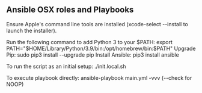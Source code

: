 ## Ansible OSX roles and Playbooks

Ensure Apple's command line tools are installed (xcode-select --install to launch the installer).


Run the following command to add Python 3 to your $PATH: export PATH="$HOME/Library/Python/3.9/bin:/opt/homebrew/bin:$PATH"
Upgrade Pip: sudo pip3 install --upgrade pip
Install Ansible: pip3 install ansible



To run the script as an initial setup: ./init.local.sh

To execute playbook directly: ansible-playbook main.yml -vvv (--check for NOOP)
